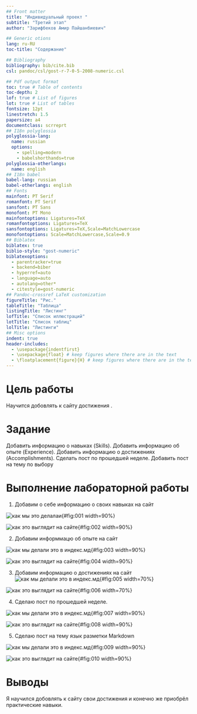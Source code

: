 ```yaml
---
## Front matter
title: "Индивидуальный проект "
subtitle: "Третий этап"
author: "Зарифбеков Амир Пайшанбиевич"

## Generic otions
lang: ru-RU
toc-title: "Содержание"

## Bibliography
bibliography: bib/cite.bib
csl: pandoc/csl/gost-r-7-0-5-2008-numeric.csl

## Pdf output format
toc: true # Table of contents
toc-depth: 2
lof: true # List of figures
lot: true # List of tables
fontsize: 12pt
linestretch: 1.5
papersize: a4
documentclass: scrreprt
## I18n polyglossia
polyglossia-lang:
  name: russian
  options:
	- spelling=modern
	- babelshorthands=true
polyglossia-otherlangs:
  name: english
## I18n babel
babel-lang: russian
babel-otherlangs: english
## Fonts
mainfont: PT Serif
romanfont: PT Serif
sansfont: PT Sans
monofont: PT Mono
mainfontoptions: Ligatures=TeX
romanfontoptions: Ligatures=TeX
sansfontoptions: Ligatures=TeX,Scale=MatchLowercase
monofontoptions: Scale=MatchLowercase,Scale=0.9
## Biblatex
biblatex: true
biblio-style: "gost-numeric"
biblatexoptions:
  - parentracker=true
  - backend=biber
  - hyperref=auto
  - language=auto
  - autolang=other*
  - citestyle=gost-numeric
## Pandoc-crossref LaTeX customization
figureTitle: "Рис."
tableTitle: "Таблица"
listingTitle: "Листинг"
lofTitle: "Список иллюстраций"
lotTitle: "Список таблиц"
lolTitle: "Листинги"
## Misc options
indent: true
header-includes:
  - \usepackage{indentfirst}
  - \usepackage{float} # keep figures where there are in the text
  - \floatplacement{figure}{H} # keep figures where there are in the text
---
```


# Цель работы

Научится добовлять к сайту достижения .

# Задание

Добавить информацию о навыках (Skills).
Добавить информацию об опыте (Experience).
Добавить информацию о достижениях (Accomplishments).
Сделать пост по прошедшей неделе.
Добавить пост на тему по выбору



# Выполнение лабораторной работы

1. Добавим о себе информацию о своих навыках на сайт 

![как мы это делалаи ](image/1.png){#fig:001 width=90%}

![как это выглядит на сайте](image/2.png){#fig:002 width=90%}

2. Добавим информмацю об опыте на сайт 

![как мы делали это в индекс.мд](image/3.png){#fig:003 width=90%}

![как это выглядит на сайте](image/4.png){#fig:004 width=90%}

3. Добавим информацию о достижениях на сайт 
![как мы делали это в индекс.мд](image/5.png){#fig:005 width=70%}

![как это выглядит на сайте](image/6.png){#fig:006 width=70%}

4. Сделаю пост по прошедшей неделе.

![как мы делали это в индекс.мд](image/7.png){#fig:007 width=90%}

![как это выглядит на сайте](image/8.png){#fig:008 width=90%}

5. Сделаю пост на тему язык разметки Markdown

![как мы делали это в индекс.мд](image/9.png){#fig:009 width=90%}

![как это выглядит на сайте](image/10.png){#fig:010 width=90%}


# Выводы

Я научился добовлять к сайту свои достижения и конечно же приобрёл практические навыки.



